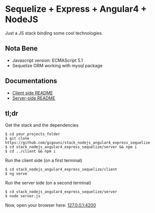 # Sequelize + Express + Angular4 + NodeJS

Just a JS stack binding some cool technologies.

## Nota Bene

* Javascript version: ECMAScript 5.1
* Sequelize ORM working with mysql package

## Documentations

* [Client side README](https://github.com/gigouni/stack_nodejs_angular2_express/blob/master/client/README.md)
* [Server-side README](https://github.com/gigouni/stack_nodejs_angular2_express/blob/master/server/README.md)

## tl;dr

Get the stack and the dependencies

```shell
$ cd your_projects_folder
$ git clone https://github.com/gigouni/stack_nodejs_angular4_express_sequelize
$ cd stack_nodejs_angular4_express_sequelize/server && npm i
$ cd ../client && npm i
``` 

Run the client side (on a first terminal)

```shell
$ cd stack_nodejs_angular4_express_sequelize/client
$ ng serve
```

Run the server side (on a second terminal)

```shell
$ cd stack_nodejs_angular4_express_sequelize/server
$ node server.js
```

Now, open your browser here: [127.0.0.1:4200](http://127.0.0.1:4200)